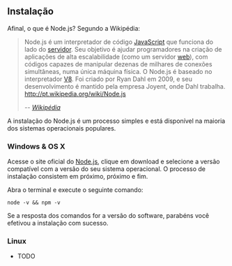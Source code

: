 ## Instalação

Afinal, o que é Node.js? Segundo a Wikipédia:

> Node.js é um interpretador de código [JavaScript](http://pt.wikipedia.org/wiki/JavaScript) que funciona do lado do [servidor](http://pt.wikipedia.org/wiki/Servidor). Seu objetivo é ajudar programadores na criação de aplicações de alta escalabilidade (como um servidor [web](http://pt.wikipedia.org/wiki/Web)), com códigos capazes de manipular dezenas de milhares de conexões simultâneas, numa única máquina física. O Node.js é baseado no interpretador [V8](http://pt.wikipedia.org/wiki/V8_(JavaScript)). Foi criado por Ryan Dahl em 2009, e seu desenvolvimento é mantido pela empresa Joyent, onde Dahl trabalha. http://pt.wikipedia.org/wiki/Node.js
>
> -- <cite>[Wikipédia](http://pt.wikipedia.org/wiki/Node.js)</cite>

A instalação do Node.js é um processo simples e está disponível na maioria dos sistemas operacionais populares.

### Windows & OS X

Acesse o site oficial do [Node.js](http://nodejs.org/), clique em download e selecione a versão compatível com a versão do seu sistema operacional. O processo de instalação consistem em próximo, próximo e fim.

Abra o terminal e execute o seguinte comando:

	node -v && npm -v

Se a resposta dos comandos for a versão do software, parabéns você efetivou a instalação com sucesso.

### Linux

- TODO
